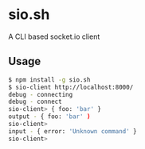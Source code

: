 sio.sh
======

A CLI based socket.io client

Usage
-----
```bash
$ npm install -g sio.sh
$ sio-client http://localhost:8000/
debug - connecting
debug - connect
sio-client> { foo: 'bar' }
output - { foo: 'bar' )
sio-client>
input - { error: 'Unknown command' }
sio-client>
```